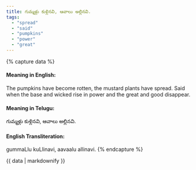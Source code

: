 ```yaml
---
title: గుమ్మళ్లు కుళ్లినవి, ఆవాలు అల్లినవి.
tags:
  - "spread"
  - "said"
  - "pumpkins"
  - "power"
  - "great"
---
```


{% capture data %}
#### Meaning in English:
The pumpkins have become rotten, the mustard plants have spread.
Said when the base and wicked rise in power and the great and good disappear.

#### Meaning in Telugu:
గుమ్మళ్లు కుళ్లినవి, ఆవాలు అల్లినవి.

#### English Transliteration:
gummaLlu kuLlinavi, aavaalu allinavi.
{% endcapture %}

{{ data | markdownify }}

